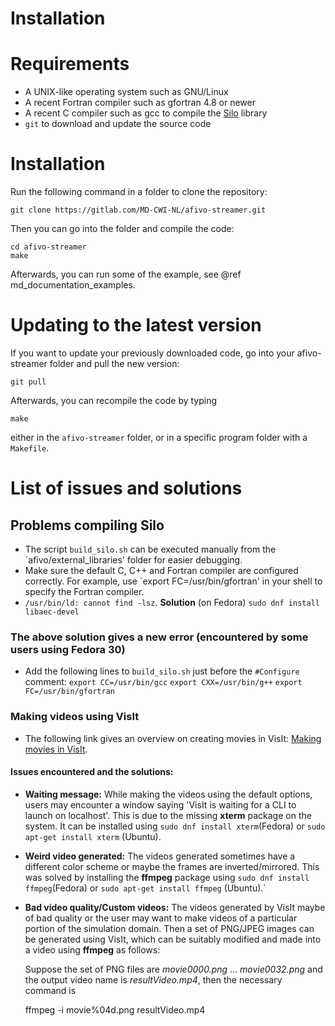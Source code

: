 # Installation

# Requirements

* A UNIX-like operating system such as GNU/Linux
* A recent Fortran compiler such as gfortran 4.8 or newer
* A recent C compiler such as gcc to compile the [Silo](https://wci.llnl.gov/simulation/computer-codes/silo) library
* `git` to download and update the source code

# Installation

Run the following command in a folder to clone the repository:

    git clone https://gitlab.com/MD-CWI-NL/afivo-streamer.git

Then you can go into the folder and compile the code:

    cd afivo-streamer
    make

Afterwards, you can run some of the example, see @ref md_documentation_examples.

# Updating to the latest version

If you want to update your previously downloaded code, go into your afivo-streamer folder and pull the new version:

    git pull

Afterwards, you can recompile the code by typing

    make

either in the `afivo-streamer` folder, or in a specific program folder with a `Makefile`.

# List of issues and solutions

## Problems compiling Silo

* The script `build_silo.sh` can be executed manually from the `afivo/external_libraries' folder for easier debugging. 
* Make sure the default C, C++ and Fortran compiler are configured correctly. For example, use `export FC=/usr/bin/gfortran' in your shell to specify the Fortran compiler.
* `/usr/bin/ld: cannot find -lsz`. **Solution** (on Fedora) `sudo dnf install libaec-devel`

### The above solution gives a new error (encountered by some users using Fedora 30)

* Add the following lines to `build_silo.sh` just before the `#Configure` comment:
    `export CC=/usr/bin/gcc`
    `export CXX=/usr/bin/g++`
    `export FC=/usr/bin/gfortran`
    
### Making videos using VisIt
* The following link gives an overview on creating movies in VisIt: [Making movies in VisIt](https://www.visitusers.org/index.php?title=Making_Movies).

#### Issues encountered and the solutions:

* **Waiting message:** While making the videos using the default options, users may encounter a window saying 'VisIt is waiting for a CLI to launch on localhost'. This is due to the missing **xterm** package on the system. It can be installed using `sudo dnf install xterm`(Fedora) or `sudo apt-get install xterm` (Ubuntu).

* **Weird video generated:** The videos generated sometimes have a different color scheme or maybe the frames are inverted/mirrored. This was solved by installing the **ffmpeg** package using `sudo dnf install ffmpeg`(Fedora) or `sudo apt-get install ffmpeg` (Ubuntu).` 

* **Bad video quality/Custom videos:** The videos generated by VisIt maybe of bad quality or the user may want to make videos of a particular portion of the simulation domain. Then a set of PNG/JPEG images can be generated using VisIt, which can be suitably modified and made into a video using **ffmpeg** as follows:
  
    Suppose the set of PNG files are _movie0000.png_ ... _movie0032.png_ and the output video name is _resultVideo.mp4_, then the necessary command is

    ffmpeg -i movie%04d.png resultVideo.mp4

